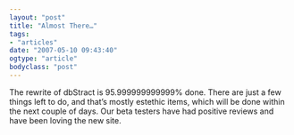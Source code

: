 ```yaml
---
layout: "post"
title: "Almost There…"
tags: 
- "articles"
date: "2007-05-10 09:43:40"
ogtype: "article"
bodyclass: "post"
---
```


The rewrite of dbStract is 95.999999999999% done. There are just a few things left to do, and that’s mostly estethic items, which will be done within the next couple of days. Our beta testers have had positive reviews and have been loving the new site.